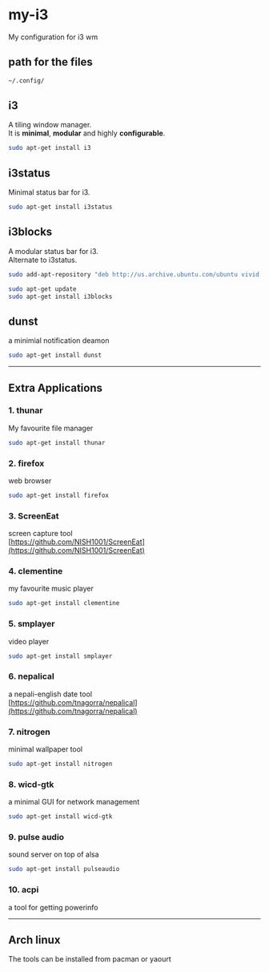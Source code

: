 # my-i3
My configuration for i3 wm

## path for the files
```bash
~/.config/
```

## i3
A tiling window manager.  
It is **minimal**, **modular** and highly **configurable**.

```bash
sudo apt-get install i3
```

## i3status
Minimal status bar for i3.

```bash
sudo apt-get install i3status
```

## i3blocks
A modular status bar for i3.  
Alternate to i3status.  

```bash
sudo add-apt-repository "deb http://us.archive.ubuntu.com/ubuntu vivid main universe"

sudo apt-get update
sudo apt-get install i3blocks
```

## dunst
a minimial notification deamon  

```bash
sudo apt-get install dunst
```

---------------------

## Extra Applications

### 1. thunar
My favourite file manager  

```bash
sudo apt-get install thunar
```

### 2. firefox
web browser  

```bash
sudo apt-get install firefox
```

### 3. ScreenEat
screen capture tool  
[https://github.com/NISH1001/ScreenEat](https://github.com/NISH1001/ScreenEat)

### 4. clementine
my favourite music player 

```bash
sudo apt-get install clementine
```

### 5. smplayer
video player  

```bash
sudo apt-get install smplayer
```

### 6. nepalical
a nepali-english date tool  
[https://github.com/tnagorra/nepalical](https://github.com/tnagorra/nepalical)

### 7. nitrogen
minimal wallpaper tool  

```bash
sudo apt-get install nitrogen
```

### 8. wicd-gtk
a minimal GUI for network management

```bash
sudo apt-get install wicd-gtk
```

### 9. pulse audio
sound server on top of alsa

```bash
sudo apt-get install pulseaudio
```

### 10. acpi
a tool for getting powerinfo

--------------------------------

## Arch linux
The tools can be installed from pacman or yaourt
